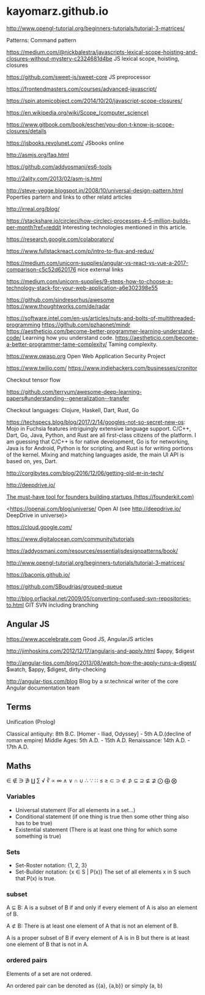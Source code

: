 # kayomarz.github.io

http://www.opengl-tutorial.org/beginners-tutorials/tutorial-3-matrices/

Patterns: Command pattern

https://medium.com/@nickbalestra/javascripts-lexical-scope-hoisting-and-closures-without-mystery-c2324681d4be JS lexical scope, hoisting, closures

https://github.com/sweet-js/sweet-core JS preprocessor

https://frontendmasters.com/courses/advanced-javascript/

https://spin.atomicobject.com/2014/10/20/javascript-scope-closures/

https://en.wikipedia.org/wiki/Scope_(computer_science)

https://www.gitbook.com/book/escher/you-don-t-know-js-scope-closures/details

https://jsbooks.revolunet.com/ JSbooks online

http://asmjs.org/faq.html

https://github.com/addyosmani/es6-tools 

http://2ality.com/2013/02/asm-js.html

http://steve-yegge.blogspot.in/2008/10/universal-design-pattern.html Poperties partern and links to other relatd articles

http://irreal.org/blog/

https://stackshare.io/circleci/how-circleci-processes-4-5-million-builds-per-month?ref=reddit Interesting technologies mentioned in this article.

https://research.google.com/colaboratory/

https://www.fullstackreact.com/p/intro-to-flux-and-redux/

https://medium.com/unicorn-supplies/angular-vs-react-vs-vue-a-2017-comparison-c5c52d620176 nice external links

https://medium.com/unicorn-supplies/9-steps-how-to-choose-a-technology-stack-for-your-web-application-a6e302398e55

https://github.com/sindresorhus/awesome
https://www.thoughtworks.com/de/radar

https://software.intel.com/en-us/articles/nuts-and-bolts-of-multithreaded-programming
https://github.com/pzhaonet/mindr
https://aestheticio.com/become-better-programmer-learning-understand-code/ Learning how you understand code.
https://aestheticio.com/become-a-better-programmer-tame-complexity/ Taming complexity.

https://www.owasp.org Open Web Application Security Project

https://www.twilio.com/
https://www.indiehackers.com/businesses/cronitor

Checkout tensor flow

<https://github.com/terryum/awesome-deep-learning-papers#understanding--generalization--transfer>

Checkout languages: Clojure, Haskell, Dart, Rust, Go

<https://techspecs.blog/blog/2017/2/14/googles-not-so-secret-new-os>: 
Mojo in Fuchsia features intriguingly extensive language support. C/C++, Dart, Go, Java, Python, and Rust are all first-class citizens of the platform. I am guessing that C/C++ is for native development, Go is for networking, Java is for Android, Python is for scripting, and Rust is for writing portions of the kernel. Mixing and matching languages aside, the main UI API is based on, yes, Dart.

<http://corgibytes.com/blog/2016/12/06/getting-old-er-in-tech/>

<http://deepdrive.io/>

[The must-have tool for founders building startups (https://founderkit.com)](https://founderkit.com)

<https://openai.com/blog/universe/ Open AI (see http://deepdrive.io/ DeepDrive in universe)>

<https://cloud.google.com/>

<https://www.digitalocean.com/community/tutorials>

<https://addyosmani.com/resources/essentialjsdesignpatterns/book/>

<http://www.opengl-tutorial.org/beginners-tutorials/tutorial-3-matrices/>

<https://baconjs.github.io/>

<https://github.com/SBoudrias/grouped-queue>

<http://blog.orfjackal.net/2009/05/converting-confused-svn-repositories-to.html> GIT SVN including branching

## Angular JS

<https://www.accelebrate.com> Good JS, AngularJS articles

http://jimhoskins.com/2012/12/17/angularjs-and-apply.html $appy, $digest

http://angular-tips.com/blog/2013/08/watch-how-the-apply-runs-a-digest/ $watch, $appy, $digest, dirty-checking

http://angular-tips.com/blog Blog by a sr.technical writer of the core Angular documentation team

## Terms

Unification (Prolog)

Classical antiquity: 8th B.C. [Homer - Iliad, Odyssey] - 5th A.D.(decline of roman empire)
Middle Ages: 5th A.D. - 15th A.D.
Renaissance: 14th A.D. - 17th A.D.

## Maths

∈ ∉ ∋ ∌ ∐ ∑ √ ∛ ∝ ∞ ∧ ∨ ∩ ∪ ∴ ∵ ∷ ≤ ≥ ⊂ ⊃ ⊄ ⊅ ⊆ ⊇ ⊈ ⊉ ⨀ ⨁ ⨂

### Variables

+ Universal statement (For all elements in a set...)
+ Conditional statement (if one thing is true then some other thing also has to be true)
+ Existential statement (There is at least one thing for which some something is true)

### Sets

 + Set-Roster notation:  {1, 2, 3}
 + Set-Builder notation: {x ∈ S | P(x)}
     The set of all elements x in S such that P(x) is true.
     
 ### subset
 
 A ⊆ B: A is a subset of B if and only if every element of A is also an element of B.
 
 A ⊄ B: There is at least one element of A that is not an element of B.
 
 A is a proper subset of B if every element of A is in B but there is at least one element of B that is not in A.
 
 ### ordered pairs
 
 Elements of a set are not ordered.
 
 An ordered pair can be denoted as {{a}, {a,b}} or simply (a, b)
 
